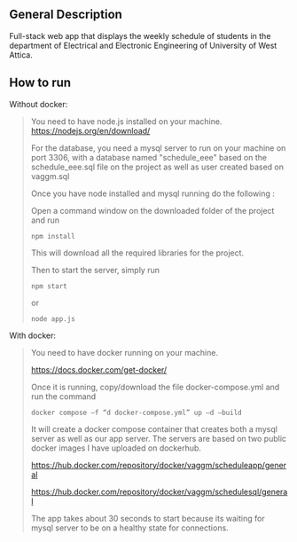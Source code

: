 ## General Description

Full-stack web app that displays the weekly schedule of students
in the department of Electrical and Electronic Engineering of University of West Attica.

## How to run

Without docker:

> You need to have node.js installed on your machine. 
> https://nodejs.org/en/download/ 
>
> For the database, you need a mysql server to run on your machine
> on port 3306, with a database named "schedule_eee" based on the 
> schedule_eee.sql file on the project as well as user created based on vaggm.sql
>
> Once you have node installed and mysql running do the following :
>
> Open a command window on the downloaded folder of the project and run
> 
> ```
> npm install
> ```
>
> This will download all the required libraries for the project.
>
> Then to start the server, simply run
> 
> ```
> npm start
> ```
>
> or
> 
> ```
> node app.js
> ```

With docker:

> You need to have docker running on your machine.
>
> https://docs.docker.com/get-docker/
>
> Once it is running, copy/download the file docker-compose.yml
> and run the command
> 
> ```
> docker compose –f “d docker-compose.yml” up –d –build
> ```
>
> It will create a docker compose container that creates both a mysql server
> as well as our app server. The servers are based on two public docker images
> I have uploaded on dockerhub.
>
> https://hub.docker.com/repository/docker/vaggm/scheduleapp/general
>
> https://hub.docker.com/repository/docker/vaggm/schedulesql/general
>
> The app takes about 30 seconds to start because its waiting for mysql
> server to be on a healthy state for connections.
